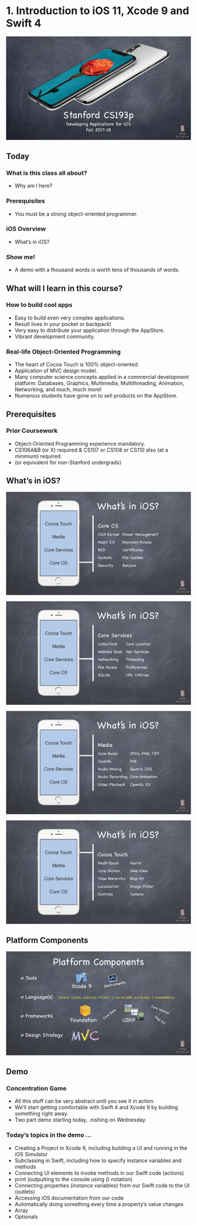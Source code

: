 
# 1. Introduction to iOS 11, Xcode 9 and Swift 4 #

![](https://github.com/CoderDream/Developing_iOS_11_Apps_with_Swift/blob/master/lecture/Lecture02_001.png)

## Today ##

### What is this class all about?  ### 
- Why am I here? 

### Prerequisites ### 
- You must be a strong object-oriented programmer. 

### iOS Overview ### 
- What’s in iOS? 

### Show me! ### 
- A demo with a thousand words is worth tens of thousands of words. 


## What will I learn in this course?  ###

### How to build cool apps
- Easy to build even very complex applications.
- Result lives in your pocket or backpack!
- Very easy to distribute your application through the AppStore.
- Vibrant development community. 

### Real-life Object-Oriented Programming
- The heart of Cocoa Touch is 100% object-oriented.
- Application of MVC design model.
- Many computer science concepts applied in a commercial development platform: Databases, Graphics, Multimedia, Multithreading, Animation, Networking, and much, much more!
- Numerous students have gone on to sell products on the AppStore. 

## Prerequisites 

### Prior Coursework 
- Object-Oriented Programming experience mandatory.
- CS106A&B (or X) required & CS107 or CS108 or CS110 also (at a minimum) required. 
- (or equivalent for non-Stanford undergrads) 

## What’s in iOS? ##

![](https://github.com/CoderDream/Developing_iOS_11_Apps_with_Swift/blob/master/lecture/Lecture01_004.png)

![](https://github.com/CoderDream/Developing_iOS_11_Apps_with_Swift/blob/master/lecture/Lecture01_005.png)


![](https://github.com/CoderDream/Developing_iOS_11_Apps_with_Swift/blob/master/lecture/Lecture01_006.png)


![](https://github.com/CoderDream/Developing_iOS_11_Apps_with_Swift/blob/master/lecture/Lecture01_007.png)


## Platform Components ##

![](https://github.com/CoderDream/Developing_iOS_11_Apps_with_Swift/blob/master/lecture/Lecture01_008.png)

## Demo ###
 
### Concentration Game 
- All this stuff can be very abstract until you see it in action.
- We’ll start getting comfortable with Swift 4 and Xcode 9 by building something right away.
- Two part demo starting today, .nishing on Wednesday. 

### Today’s topics in the demo …
- Creating a Project in Xcode 9, including building a UI and running in the iOS Simulator
- Subclassing in Swift, including how to specify instance variables and methods
- Connecting UI elements to invoke methods in our Swift code (actions)
- print (outputting to the console using \() notation)
- Connecting properties (instance variables) from our Swift code to the UI (outlets)
- Accessing iOS documentation from our code
- Automatically doing something every time a property’s value changes 
- Array
- Optionals 
